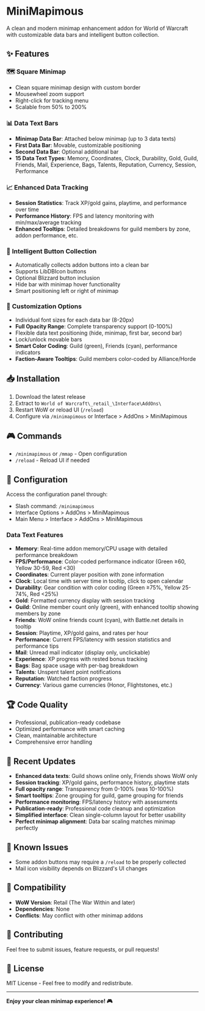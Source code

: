 # MiniMapimous

A clean and modern minimap enhancement addon for World of Warcraft with customizable data bars and intelligent button collection.

## ✨ Features

### 🗺️ **Square Minimap**
- Clean square minimap design with custom border
- Mousewheel zoom support
- Right-click for tracking menu
- Scalable from 50% to 200%

### 📊 **Data Text Bars**
- **Minimap Data Bar**: Attached below minimap (up to 3 data texts)
- **First Data Bar**: Movable, customizable positioning
- **Second Data Bar**: Optional additional bar
- **15 Data Text Types**: Memory, Coordinates, Clock, Durability, Gold, Guild, Friends, Mail, Experience, Bags, Talents, Reputation, Currency, Session, Performance

### 📈 **Enhanced Data Tracking**
- **Session Statistics**: Track XP/gold gains, playtime, and performance over time
- **Performance History**: FPS and latency monitoring with min/max/average tracking
- **Enhanced Tooltips**: Detailed breakdowns for guild members by zone, addon performance, etc.

### 🔧 **Intelligent Button Collection**
- Automatically collects addon buttons into a clean bar
- Supports LibDBIcon buttons
- Optional Blizzard button inclusion
- Hide bar with minimap hover functionality
- Smart positioning left or right of minimap

### 🎨 **Customization Options**
- Individual font sizes for each data bar (8-20px)
- **Full Opacity Range**: Complete transparency support (0-100%)
- Flexible data text positioning (hide, minimap, first bar, second bar)
- Lock/unlock movable bars
- **Smart Color Coding**: Guild (green), Friends (cyan), performance indicators
- **Faction-Aware Tooltips**: Guild members color-coded by Alliance/Horde

## 📥 Installation

1. Download the latest release
2. Extract to `World of Warcraft\_retail_\Interface\AddOns\`
3. Restart WoW or reload UI (`/reload`)
4. Configure via `/minimapimous` or Interface > AddOns > MiniMapimous

## 🎮 Commands

- `/minimapimous` or `/mmap` - Open configuration
- `/reload` - Reload UI if needed

## 🔧 Configuration

Access the configuration panel through:
- Slash command: `/minimapimous`
- Interface Options > AddOns > MiniMapimous
- Main Menu > Interface > AddOns > MiniMapimous

### Data Text Features
- **Memory**: Real-time addon memory/CPU usage with detailed performance breakdown
- **FPS/Performance**: Color-coded performance indicator (Green ≥60, Yellow 30-59, Red <30)
- **Coordinates**: Current player position with zone information
- **Clock**: Local time with server time in tooltip, click to open calendar
- **Durability**: Gear condition with color coding (Green ≥75%, Yellow 25-74%, Red <25%)
- **Gold**: Formatted currency display with session tracking
- **Guild**: Online member count only (green), with enhanced tooltip showing members by zone
- **Friends**: WoW online friends count (cyan), with Battle.net details in tooltip
- **Session**: Playtime, XP/gold gains, and rates per hour
- **Performance**: Current FPS/latency with session statistics and performance tips
- **Mail**: Unread mail indicator (display only, unclickable)
- **Experience**: XP progress with rested bonus tracking
- **Bags**: Bag space usage with per-bag breakdown
- **Talents**: Unspent talent point notifications
- **Reputation**: Watched faction progress
- **Currency**: Various game currencies (Honor, Flightstones, etc.)

## 🏆 **Code Quality**
- Professional, publication-ready codebase
- Optimized performance with smart caching
- Clean, maintainable architecture
- Comprehensive error handling

## 🎯 **Recent Updates**

- **Enhanced data texts**: Guild shows online only, Friends shows WoW only
- **Session tracking**: XP/gold gains, performance history, playtime stats
- **Full opacity range**: Transparency from 0-100% (was 10-100%)
- **Smart tooltips**: Zone grouping for guild, game grouping for friends
- **Performance monitoring**: FPS/latency history with assessments
- **Publication-ready**: Professional code cleanup and optimization
- **Simplified interface**: Clean single-column layout for better usability
- **Perfect minimap alignment**: Data bar scaling matches minimap perfectly

## 🐛 Known Issues

- Some addon buttons may require a `/reload` to be properly collected
- Mail icon visibility depends on Blizzard's UI changes

## 🔄 Compatibility

- **WoW Version**: Retail (The War Within and later)
- **Dependencies**: None
- **Conflicts**: May conflict with other minimap addons

## 🤝 Contributing

Feel free to submit issues, feature requests, or pull requests!

## 📄 License

MIT License - Feel free to modify and redistribute.

---

**Enjoy your clean minimap experience! 🎮** 
